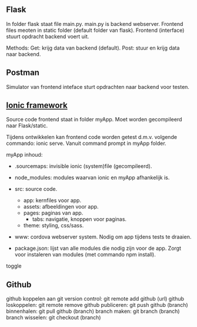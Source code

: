 ## Flask
In folder flask staat file main.py.
main.py is backend webserver. Frontend files meoten in static folder (default folder van flask). 
Frontend (interface) stuurt opdracht backend voert uit.

Methods:
    Get: krijg data van backend (default).
    Post: stuur en krijg data naar backend.

## Postman
Simulator van frontend inteface sturt opdrachten naar backend voor testen.

## [Ionic framework](https://ionicframework.com/getting-started)

Source code frontend staat in folder myApp.
Moet worden gecompileerd naar Flask/static.

Tijdens ontwikkelen kan frontend code worden getest d.m.v. volgende commando: ionic serve. Vanuit command prompt in myApp folder.

myApp inhoud:
- .sourcemaps:
    invisible ionic (system)file (gecompileerd).
- node_modules:
    modules waarvan ionic en myApp afhankelijk is.
- src:
    source code.
    - app:
        kernfiles voor app.
    - assets:
        afbeeldingen voor app.
    - pages:
        paginas van app.
        - tabs:
            navigatie, knoppen voor paginas.
    - theme:
        styling, css/sass.

- www:
    cordova webserver system. Nodig om app tijdens tests te draaien.
- package.json:
    lijst van alle modules die nodig zijn voor de app. Zorgt voor instaleren van modules (met commando npm install).

toggle

## Github
github koppelen aan git version control: git remote add github (url)
github loskoppelen: git remote remove github
publiceren: git push github (branch)
binnenhalen: git pull github (branch)
branch maken: git branch (branch)
branch wisselen: git checkout (branch)